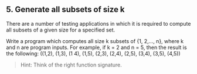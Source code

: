 ## 5. Generate all subsets of size k

There are a number of testing applications in which it is required to compute all subsets of a given size for a specified set.

Write a program which computes all size k subsets of {1, 2,..., n}, where k and n are program inputs. For example, if k = 2 and n = 5, then the result is the following: ((1,2), (1,3), (1 4), (1,5), (2,3), (2,4), (2,5), (3,4), (3,5), (4,5))

> Hint: Think of the right function signature.